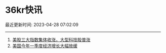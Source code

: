 # 36kr快讯

最近更新时间: 2023-04-28 07:02:09

--- 
1. [美股三大指数集体收涨，大型科技股普涨](https://www.36kr.com/newsflashes/2234195030126471) 
2. [美国今年一季度经济增长大幅放缓](https://www.36kr.com/newsflashes/2234195131707011) 
